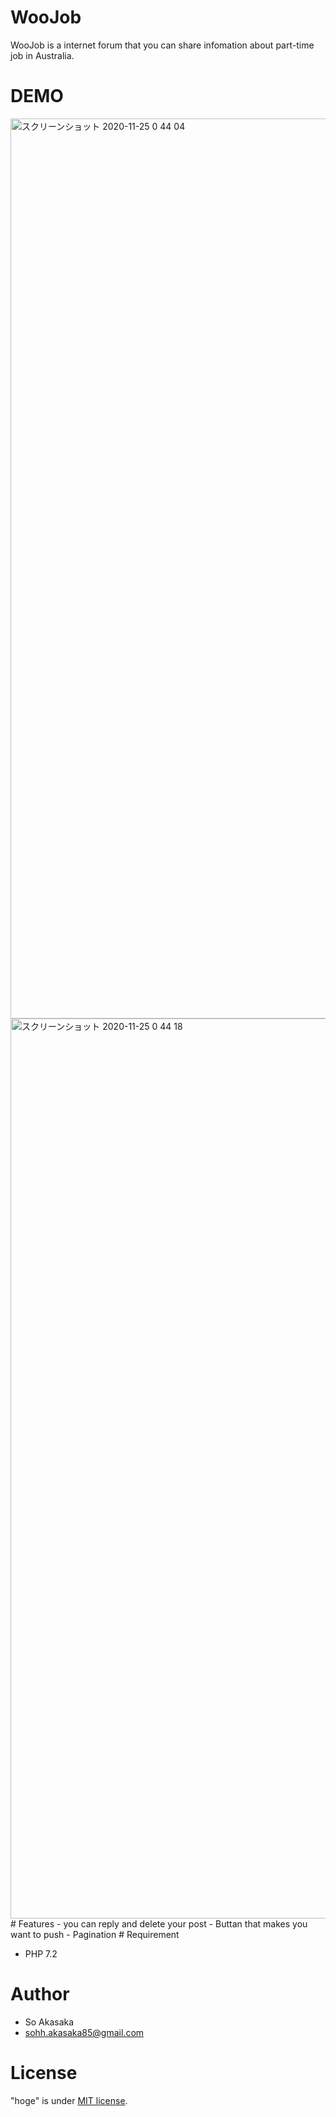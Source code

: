 # WooJob
 
WooJob is a internet forum that you can share infomation about part-time job in Australia.
 
# DEMO

<img width="1440" alt="スクリーンショット 2020-11-25 0 44 04" src="https://user-images.githubusercontent.com/67961122/100117267-f8067e00-2eb7-11eb-8a45-2c800a184e06.png">

<img width="1440" alt="スクリーンショット 2020-11-25 0 44 18" src="https://user-images.githubusercontent.com/67961122/100117126-d60cfb80-2eb7-11eb-8a14-1d1da4e366ee.png">
# Features
- you can reply and delete your post
- Buttan that makes you want to push
- Pagination
# Requirement
 
* PHP 7.2
 
# Author
 
* So Akasaka
* sohh.akasaka85@gmail.com
 
# License
 
"hoge" is under [MIT license](https://en.wikipedia.org/wiki/MIT_License).